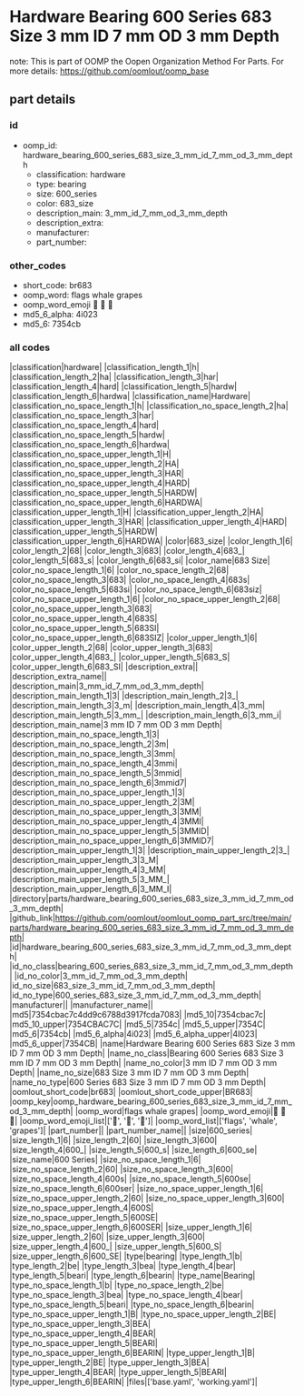 # Hardware Bearing 600 Series 683 Size 3 mm ID 7 mm OD 3 mm Depth  

note: This is part of OOMP the Oopen Organization Method For Parts. For more details: https://github.com/oomlout/oomp_base

##  part details





### id
* oomp_id: hardware_bearing_600_series_683_size_3_mm_id_7_mm_od_3_mm_depth
  * classification: hardware
  * type: bearing
  * size: 600_series
  * color: 683_size
  * description_main: 3_mm_id_7_mm_od_3_mm_depth
  * description_extra: 
  * manufacturer: 
  * part_number: 

### other_codes
* short_code: br683
* oomp_word: flags whale grapes
* oomp_word_emoji :flags: :whale: :grapes:
* md5_6_alpha: 4i023
* md5_6: 7354cb

### all codes 
|classification|hardware|
|classification_length_1|h|
|classification_length_2|ha|
|classification_length_3|har|
|classification_length_4|hard|
|classification_length_5|hardw|
|classification_length_6|hardwa|
|classification_name|Hardware|
|classification_no_space_length_1|h|
|classification_no_space_length_2|ha|
|classification_no_space_length_3|har|
|classification_no_space_length_4|hard|
|classification_no_space_length_5|hardw|
|classification_no_space_length_6|hardwa|
|classification_no_space_upper_length_1|H|
|classification_no_space_upper_length_2|HA|
|classification_no_space_upper_length_3|HAR|
|classification_no_space_upper_length_4|HARD|
|classification_no_space_upper_length_5|HARDW|
|classification_no_space_upper_length_6|HARDWA|
|classification_upper_length_1|H|
|classification_upper_length_2|HA|
|classification_upper_length_3|HAR|
|classification_upper_length_4|HARD|
|classification_upper_length_5|HARDW|
|classification_upper_length_6|HARDWA|
|color|683_size|
|color_length_1|6|
|color_length_2|68|
|color_length_3|683|
|color_length_4|683_|
|color_length_5|683_s|
|color_length_6|683_si|
|color_name|683 Size|
|color_no_space_length_1|6|
|color_no_space_length_2|68|
|color_no_space_length_3|683|
|color_no_space_length_4|683s|
|color_no_space_length_5|683si|
|color_no_space_length_6|683siz|
|color_no_space_upper_length_1|6|
|color_no_space_upper_length_2|68|
|color_no_space_upper_length_3|683|
|color_no_space_upper_length_4|683S|
|color_no_space_upper_length_5|683SI|
|color_no_space_upper_length_6|683SIZ|
|color_upper_length_1|6|
|color_upper_length_2|68|
|color_upper_length_3|683|
|color_upper_length_4|683_|
|color_upper_length_5|683_S|
|color_upper_length_6|683_SI|
|description_extra||
|description_extra_name||
|description_main|3_mm_id_7_mm_od_3_mm_depth|
|description_main_length_1|3|
|description_main_length_2|3_|
|description_main_length_3|3_m|
|description_main_length_4|3_mm|
|description_main_length_5|3_mm_|
|description_main_length_6|3_mm_i|
|description_main_name|3 mm ID 7 mm OD 3 mm Depth|
|description_main_no_space_length_1|3|
|description_main_no_space_length_2|3m|
|description_main_no_space_length_3|3mm|
|description_main_no_space_length_4|3mmi|
|description_main_no_space_length_5|3mmid|
|description_main_no_space_length_6|3mmid7|
|description_main_no_space_upper_length_1|3|
|description_main_no_space_upper_length_2|3M|
|description_main_no_space_upper_length_3|3MM|
|description_main_no_space_upper_length_4|3MMI|
|description_main_no_space_upper_length_5|3MMID|
|description_main_no_space_upper_length_6|3MMID7|
|description_main_upper_length_1|3|
|description_main_upper_length_2|3_|
|description_main_upper_length_3|3_M|
|description_main_upper_length_4|3_MM|
|description_main_upper_length_5|3_MM_|
|description_main_upper_length_6|3_MM_I|
|directory|parts/hardware_bearing_600_series_683_size_3_mm_id_7_mm_od_3_mm_depth|
|github_link|https://github.com/oomlout/oomlout_oomp_part_src/tree/main/parts/hardware_bearing_600_series_683_size_3_mm_id_7_mm_od_3_mm_depth|
|id|hardware_bearing_600_series_683_size_3_mm_id_7_mm_od_3_mm_depth|
|id_no_class|bearing_600_series_683_size_3_mm_id_7_mm_od_3_mm_depth|
|id_no_color|3_mm_id_7_mm_od_3_mm_depth|
|id_no_size|683_size_3_mm_id_7_mm_od_3_mm_depth|
|id_no_type|600_series_683_size_3_mm_id_7_mm_od_3_mm_depth|
|manufacturer||
|manufacturer_name||
|md5|7354cbac7c4dd9c6788d3917fcda7083|
|md5_10|7354cbac7c|
|md5_10_upper|7354CBAC7C|
|md5_5|7354c|
|md5_5_upper|7354C|
|md5_6|7354cb|
|md5_6_alpha|4i023|
|md5_6_alpha_upper|4I023|
|md5_6_upper|7354CB|
|name|Hardware Bearing 600 Series 683 Size 3 mm ID 7 mm OD 3 mm Depth|
|name_no_class|Bearing 600 Series 683 Size 3 mm ID 7 mm OD 3 mm Depth|
|name_no_color|3 mm ID 7 mm OD 3 mm Depth|
|name_no_size|683 Size 3 mm ID 7 mm OD 3 mm Depth|
|name_no_type|600 Series 683 Size 3 mm ID 7 mm OD 3 mm Depth|
|oomlout_short_code|br683|
|oomlout_short_code_upper|BR683|
|oomp_key|oomp_hardware_bearing_600_series_683_size_3_mm_id_7_mm_od_3_mm_depth|
|oomp_word|flags whale grapes|
|oomp_word_emoji|:flags: :whale: :grapes:|
|oomp_word_emoji_list|[':flags:', ':whale:', ':grapes:']|
|oomp_word_list|['flags', 'whale', 'grapes']|
|part_number||
|part_number_name||
|size|600_series|
|size_length_1|6|
|size_length_2|60|
|size_length_3|600|
|size_length_4|600_|
|size_length_5|600_s|
|size_length_6|600_se|
|size_name|600 Series|
|size_no_space_length_1|6|
|size_no_space_length_2|60|
|size_no_space_length_3|600|
|size_no_space_length_4|600s|
|size_no_space_length_5|600se|
|size_no_space_length_6|600ser|
|size_no_space_upper_length_1|6|
|size_no_space_upper_length_2|60|
|size_no_space_upper_length_3|600|
|size_no_space_upper_length_4|600S|
|size_no_space_upper_length_5|600SE|
|size_no_space_upper_length_6|600SER|
|size_upper_length_1|6|
|size_upper_length_2|60|
|size_upper_length_3|600|
|size_upper_length_4|600_|
|size_upper_length_5|600_S|
|size_upper_length_6|600_SE|
|type|bearing|
|type_length_1|b|
|type_length_2|be|
|type_length_3|bea|
|type_length_4|bear|
|type_length_5|beari|
|type_length_6|bearin|
|type_name|Bearing|
|type_no_space_length_1|b|
|type_no_space_length_2|be|
|type_no_space_length_3|bea|
|type_no_space_length_4|bear|
|type_no_space_length_5|beari|
|type_no_space_length_6|bearin|
|type_no_space_upper_length_1|B|
|type_no_space_upper_length_2|BE|
|type_no_space_upper_length_3|BEA|
|type_no_space_upper_length_4|BEAR|
|type_no_space_upper_length_5|BEARI|
|type_no_space_upper_length_6|BEARIN|
|type_upper_length_1|B|
|type_upper_length_2|BE|
|type_upper_length_3|BEA|
|type_upper_length_4|BEAR|
|type_upper_length_5|BEARI|
|type_upper_length_6|BEARIN|
|files|['base.yaml', 'working.yaml']|
